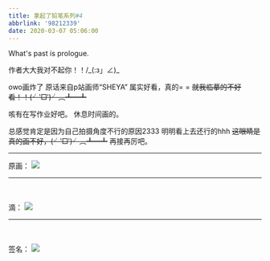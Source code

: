 ```yaml
---
title: 拿起了铅笔系列#4
abbrlink: '98212339'
date: 2020-03-07 05:06:00
---
```

What's past is prologue.

<!--more-->作者大大我对不起你！！/_(:з」∠)_
owo画炸了
原话来自p站画师“SHEYA”
属实好看，真的= =
~~就我临摹的不好看！！(╯‵□′)╯︵┻━┻~~

咳有在写作业好吧。
休息时间画的。

总感觉肯定是因为自己拍摄角度不行的原因2333
明明看上去还行的hhh
~~这眼睛是真的画不好，(╯‵□′)╯︵┻━┻~~
再接再厉吧。

----------
原画：
![](https://buyao.mobi/i/2020/03/07/llakl6.jpg)


----------
<br><br>
滴：
![](https://buyao.mobi/i/2020/03/07/lla4w2.jpg)


----------
<br><br>
签名：
![](https://buyao.mobi/i/2020/03/07/5zwz170.png)